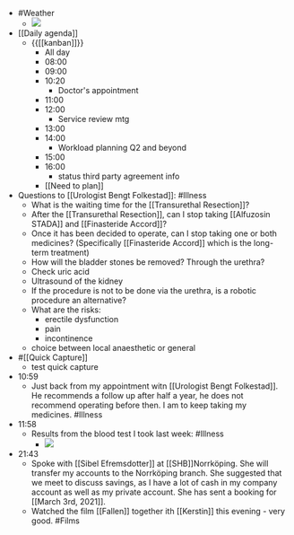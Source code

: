 - #Weather
    - ![](https://firebasestorage.googleapis.com/v0/b/firescript-577a2.appspot.com/o/imgs%2Fapp%2FDavidsroam%2FTbcZtRTlWE.png?alt=media&token=d7ff7e65-f8eb-4d49-b70e-cb097905bded)
- [[Daily agenda]]
    - {{[[kanban]]}}
        - All day
        - 08:00
        - 09:00
        - 10:20
            - Doctor's appointment
        - 11:00
        - 12:00
            - Service review mtg
        - 13:00
        - 14:00
            - Workload planning Q2 and beyond
        - 15:00
        - 16:00
            - status third party agreement info
        - [[Need to plan]]
- Questions to [[Urologist Bengt Folkestad]]: #Illness
    - What is the waiting time for the [[Transurethal Resection]]?
    - After the [[Transurethal Resection]], can I stop taking [[Alfuzosin STADA]] and [[Finasteride Accord]]?
    - Once it has been decided to operate, can I stop taking one or both medicines? (Specifically [[Finasteride Accord]] which is the long-term treatment)
    - How will the bladder stones be removed? Through the urethra?
    - Check uric acid
    - Ultrasound of the kidney
    - If the procedure is not to be done via the urethra, is a robotic procedure an alternative?
    - What are the risks:
        - erectile dysfunction
        - pain
        - incontinence
    - choice between local anaesthetic or general
- #[[Quick Capture]]
    - test quick capture
- 10:59
    - Just back from my appointment witn [[Urologist Bengt Folkestad]]. He recommends a follow up after half a year, he does not recommend operating before then. I am to keep taking my medicines. #Illness
- 11:58
    - Results from the blood test I took last week: #Illness
        - ![](https://firebasestorage.googleapis.com/v0/b/firescript-577a2.appspot.com/o/imgs%2Fapp%2FDavidsroam%2F7l7Dop4_OW.png?alt=media&token=bad71f09-daed-4d0b-8c30-cae399d6c9d5)
- 21:43
    - Spoke with [[Sibel Efremsdotter]] at [[SHB]]Norrköping. She will transfer my accounts to the Norrköping branch. She suggested that we meet to discuss savings, as I have a lot of cash in my company account as well as my private account. She has sent a booking for [[March 3rd, 2021]].
    - Watched the film [[Fallen]] together ith [[Kerstin]] this evening - very good. #Films
